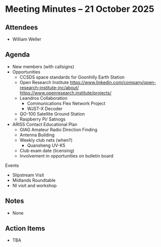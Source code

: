 # Meeting Minutes – 21 October 2025

## Attendees
- William Weller

## Agenda
- New members (with callsigns)
- Opportunities
  - CCSDS space standards for Goonhilly Earth Station
  - Open Research Institute
    https://www.linkedin.com/company/open-research-institute-inc/about/
    https://www.openresearch.institute/projects/
  - Leandros Collaboration
    - Communications Flex Network Project
    - WJST-X Decoder
  - QO-100 Satellite Ground Station
  - Raspberry Pi/ Satnogs
- ARISS Contact Educational Plan
  - GIAG Amateur Radio Direction Finding
  - Antenna Building
  - Weekly club nets (when?)
    - Quansheng UV-K5 
  - Club exam date (licensing)
  - Involvement in opportunities on bulletin board

Events
- Slipstream Visit
- Midlands Roundtable
- NI visit and workshop

## Notes
- None

## Action Items
- TBA
